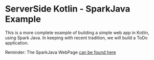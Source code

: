 # ServerSide Kotlin - SparkJava Example
This is a more complete example of building a simple web app in Kotlin, using Spark Java.
In keeping with recent tradition, we will build a ToDo application. 

Reminder: The SparkJava WebPage [can be found here](http://sparkjava.com/) 
